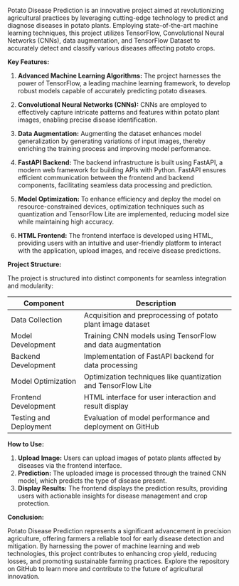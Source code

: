 Potato Disease Prediction is an innovative project aimed at revolutionizing agricultural practices by leveraging cutting-edge technology to predict and diagnose diseases in potato plants. Employing state-of-the-art machine learning techniques, this project utilizes TensorFlow, Convolutional Neural Networks (CNNs), data augmentation, and TensorFlow Dataset to accurately detect and classify various diseases affecting potato crops.

**Key Features:**

1. **Advanced Machine Learning Algorithms:** The project harnesses the power of TensorFlow, a leading machine learning framework, to develop robust models capable of accurately predicting potato diseases.

2. **Convolutional Neural Networks (CNNs):** CNNs are employed to effectively capture intricate patterns and features within potato plant images, enabling precise disease identification.

3. **Data Augmentation:** Augmenting the dataset enhances model generalization by generating variations of input images, thereby enriching the training process and improving model performance.

4. **FastAPI Backend:** The backend infrastructure is built using FastAPI, a modern web framework for building APIs with Python. FastAPI ensures efficient communication between the frontend and backend components, facilitating seamless data processing and prediction.

5. **Model Optimization:** To enhance efficiency and deploy the model on resource-constrained devices, optimization techniques such as quantization and TensorFlow Lite are implemented, reducing model size while maintaining high accuracy.

6. **HTML Frontend:** The frontend interface is developed using HTML, providing users with an intuitive and user-friendly platform to interact with the application, upload images, and receive disease predictions.

**Project Structure:**

The project is structured into distinct components for seamless integration and modularity:

| Component             | Description                                                   |
|-----------------------|---------------------------------------------------------------|
| Data Collection       | Acquisition and preprocessing of potato plant image dataset   |
| Model Development     | Training CNN models using TensorFlow and data augmentation   |
| Backend Development   | Implementation of FastAPI backend for data processing         |
| Model Optimization    | Optimization techniques like quantization and TensorFlow Lite |
| Frontend Development  | HTML interface for user interaction and result display        |
| Testing and Deployment| Evaluation of model performance and deployment on GitHub      |

**How to Use:**

1. **Upload Image:** Users can upload images of potato plants affected by diseases via the frontend interface.
2. **Prediction:** The uploaded image is processed through the trained CNN model, which predicts the type of disease present.
3. **Display Results:** The frontend displays the prediction results, providing users with actionable insights for disease management and crop protection.

**Conclusion:**

Potato Disease Prediction represents a significant advancement in precision agriculture, offering farmers a reliable tool for early disease detection and mitigation. By harnessing the power of machine learning and web technologies, this project contributes to enhancing crop yield, reducing losses, and promoting sustainable farming practices. Explore the repository on GitHub to learn more and contribute to the future of agricultural innovation.
